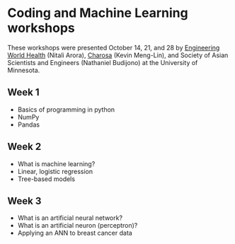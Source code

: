 # Coding and Machine Learning workshops

These workshops were presented October 14, 21, and 28 by [Engineering World Health](https://www.facebook.com/UMNEWH) (Nitali Arora), [Charosa](https://z.umn.edu/charosa) (Kevin Meng-Lin), and Society of Asian Scientists and Engineers (Nathaniel Budijono) at the University of Minnesota.

## Week 1

- Basics of programming in python
- NumPy
- Pandas

## Week 2

- What is machine learning?
- Linear, logistic regression
- Tree-based models

## Week 3

- What is an artificial neural network?
- What is an artificial neuron (perceptron)?
- Applying an ANN to breast cancer data